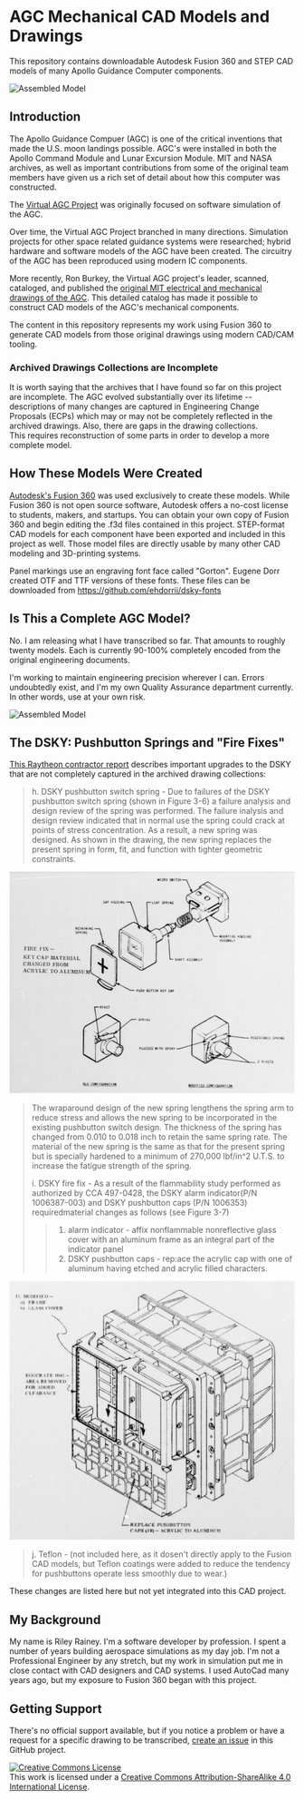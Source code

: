 # AGC Mechanical CAD Models and Drawings

This repository contains downloadable Autodesk Fusion 360 and STEP CAD models of many Apollo Guidance Computer components.

![Assembled Model](images/ASSEMBLED-3.png)

## Introduction

The Apollo Guidance Compuer (AGC) is one of the critical inventions that made the U.S. moon landings possible. AGC's were installed in both the Apollo Command Module and Lunar Excursion Module. MIT and NASA archives, as well as important contributions from some
of the original team members have given us a rich set of detail about how this computer was constructed.

The [Virtual AGC Project](https://www.ibiblio.org/apollo/) was originally focused on software simulation 
of the AGC. 

Over time, the Virtual AGC Project branched in many directions. Simulation projects for other space related guidance systems
were researched; hybrid hardware and software models of the AGC have been created. The circuitry of the AGC has been reproduced using modern IC components. 

More recently, Ron Burkey, the Virtual AGC project's leader, scanned, cataloged, and published
the [original MIT electrical and mechanical drawings of the AGC](https://www.ibiblio.org/apollo/ElectroMechanical.html). This detailed catalog has made it possible to construct CAD models of the AGC's mechanical components.

The content in this repository represents my work using Fusion 360 to generate CAD models from those original drawings using modern CAD/CAM tooling.

### Archived Drawings Collections are Incomplete

It is worth saying that the archives that I have found so far on this project are incomplete.
The AGC evolved substantially over its lifetime  -- descriptions of many changes
are captured in Engineering Change Proposals (ECPs) which may or may not be completely
reflected in the archived drawings. Also, there are gaps in the drawing collections.  
This requires reconstruction
of some parts in order to develop a more complete model.

## How These Models Were Created

[Autodesk's Fusion 360](https://www.autodesk.com/products/fusion-360/students-teachers-educators) was used exclusively to create these models. 
While Fusion 360 is not open source software, Autodesk offers a no-cost
license to students, makers, and startups. You can obtain your own copy of Fusion 360 and begin editing the .f3d files contained in this project. 
STEP-format CAD models for each component have been exported and included in this project as well. 
Those model files are directly usable by many other CAD modeling and 3D-printing systems.

Panel markings use an engraving font face called "Gorton". Eugene Dorr created OTF and TTF versions of these fonts. These files can be downloaded from https://github.com/ehdorrii/dsky-fonts 

## Is This a Complete AGC Model?

No. I am releasing what I have transcribed so far. That amounts to roughly twenty models. Each is currently 90-100% completely encoded from the original engineering documents.

I'm working to maintain engineering precision wherever I can. Errors undoubtedly exist, and I'm my own Quality
Assurance department currently. In other words, use at your own risk.

![Assembled Model](images/ASSEMBLED%201.png)

## The DSKY: Pushbutton Springs and "Fire Fixes"

[This Raytheon contractor report](https://ntrs.nasa.gov/citations/19700015154) describes important
upgrades to the DSKY that are not completely captured in the archived drawing collections:

>h. DSKY pushbutton switch spring - Due to failures of the DSKY
pushbutton switch spring (shown in Figure 3-6) a failure analysis and
design review of the spring was performed. The failure inalysis and
design review indicated that in normal use the spring could crack at
points of stress concentration. As a result, a new spring was designed.
As shown in the drawing, the new spring replaces the present
spring in form, fit, and function with tighter geometric constraints.

![Pushbutton changes](images/NASA-CR-108361-Fig-3-6.png)

>The wraparound design of the new spring lengthens the spring arm
to reduce stress and allows the new spring to be incorporated in the existing
pushbutton switch design. The thickness of the spring has changed from
0.010 to 0.018 inch to retain the same spring rate. The material of the
new spring is the same as that for the present spring but is specially
hardened to a minimum of 270,000 lbf/in^2 U.T.S. to increase the fatigue
strength of the spring.
>
>i. DSKY fire fix - As a result of the
 flammability study performed as authorized by CCA 497-0428, the DSKY alarm indicator(P/N 1006387-003) and DSKY pushbutton caps (P/N 1006353) requiredmaterial changes as follows (see Figure 3-7)
>
>>1. alarm indicator - affix nonflammable nonreflective glass
cover with an aluminum frame as an integral part of the indicator panel
>>2. DSKY pushbutton caps - rep:ace the acrylic cap with one of aluminum having etched and acrylic filled characters.

![Pushbutton changes](images/NASA-CR-108361-Fig-3-7.png)

>j. Teflon - (not included here, as it dosen't directly apply to the Fusion CAD models, but Teflon coatings were added to reduce the tendency for pushbuttons operate less smoothly due to wear.)

These changes are listed here but not yet integrated into this CAD project.

## My Background

My name is Riley Rainey. I'm a software developer by profession. I spent a number of years building aerospace simulations as my day job.
I'm not a Professional Engineer by any stretch, but my work in simulation put me in close contact with CAD designers and CAD systems. I used AutoCad many years ago, but my exposure to Fusion 360 began with this project.

## Getting Support

There's no official support available, but if you notice a problem or have a request for a specific drawing to be
transcribed, [create an issue](https://github.com/rrainey/agc-mechanical-cad/issues) in this GitHub project.


[![Creative Commons License](https://i.creativecommons.org/l/by-sa/4.0/88x31.png)](http://creativecommons.org/licenses/by-sa/4.0/)  
This work is licensed under a [Creative Commons Attribution-ShareAlike 4.0 International License](http://creativecommons.org/licenses/by-sa/4.0/).
